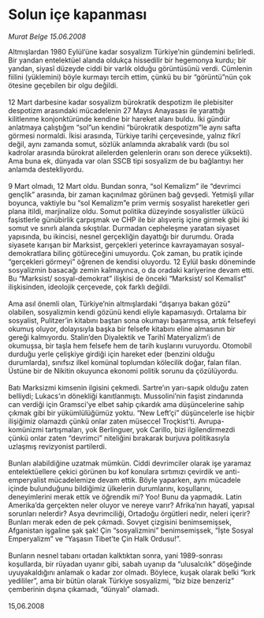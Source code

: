 # Solun içe kapanması

*Murat Belge 15.06.2008*

<div class="taraf_structure_2col_1zq">
<div class="margen_n">



 <p>Altmışlardan 1980 Eylül’üne kadar sosyalizm Türkiye’nin gündemini belirledi. Bir yandan entelektüel alanda oldukça hissedilir bir hegemonya kurdu; bir yandan, siyasî düzeyde ciddi bir varlık olduğu görüntüsünü verdi. Cümlenin fiilini (yüklemini) böyle kurmayı tercih ettim, çünkü bu bir “görüntü”nün çok ötesine geçebilen bir olgu değildi. <br/>
<br/>
12 Mart darbesine kadar sosyalizm bürokratik despotizm ile plebisiter despotizm arasındaki mücadelenin 27 Mayıs Anayasası ile yarattığı kilitlenme konjonktüründe kendine bir hareket alanı buldu. İki gündür anlatmaya çalıştığım “sol”un kendini “bürokratik despotizm”le aynı safta görmesi normaldi. İkisi arasında, Türkiye tarihi çerçevesinde, yalnız fikrî değil, aynı zamanda somut, sözlük anlamında akrabalık vardı (bu sol kadrolar arasında bürokrat ailelerden gelenlerin oranı son derece yüksekti). Ama buna ek, dünyada var olan SSCB tipi sosyalizm de bu bağlantıyı her anlamda destekliyordu. <br/>
<br/>
9 Mart olmadı, 12 Mart oldu. Bundan sonra, “sol Kemalizm” ile “devrimci gençlik” arasında, bir zaman kaçınılmaz görünen bağ gevşedi. Yetmişli yıllar boyunca, vaktiyle bu “sol Kemalizm”e prim vermiş sosyalist hareketler geri plana itildi, marjinalize oldu. Somut politika düzeyinde sosyalistler ülkücü faşistlerle günübirlik çarpışmak ve CHP ile bir alışveriş içine girmek gibi iki somut ve sınırlı alanda sıkıştılar. Durmadan cepheleşme yaratan siyaset yapısında, bu ikincisi, nesnel gerçekliğin dayattığı bir durumdu. Orada siyasete karışan bir Marksist, gerçekleri yeterince kavrayamayan sosyal-demokratlara bilinç götüreceğini umuyordu. Çok zaman, bu pratik içinde “gerçekleri görmeyi” öğrenen de kendisi oluyordu. 12 Eylül baskı döneminde sosyalizmin basacağı zemin kalmayınca, o da oradaki kariyerine devam etti. Bu “Marksist/ sosyal-demokrat” ilişkisi de önceki “Marksist/ sol Kemalist” ilişkisinden, ideolojik çerçevede, çok farklı değildi. <br/>
<br/>
Ama asıl önemli olan, Türkiye’nin altmışlardaki “dışarıya bakan gözü” olabilen, sosyalizmin kendi gözünü kendi eliyle kapamasıydı. Ortalama bir sosyalist, Pulitzer’in kitabını baştan sona okumayı başarmışsa, artık felsefeyi okumuş oluyor, dolayısıyla başka bir felsefe kitabını eline almasının bir gereği kalmıyordu. Stalin’den Diyalektik ve Tarihî Materyalizm’i de okumuşsa, bir taşla hem felsefe hem de tarih kuşlarını vuruyordu. Otomobil durduğu yerle çelişkiye girdiği için hareket eder (benzini olduğu durumlarda), sınıfsız ilkel komünal toplumdan kölecilik doğar, falan filan. Üstüne bir de Nikitin okuyunca ekonomi politik sorunu da çözülüyordu. <br/>
<br/>
Batı Marksizmi kimsenin ilgisini çekmedi. Sartre’ın yarı-sapık olduğu zaten belliydi; Lukacs’ın dönekliği kanıtlanmıştı. Mussolini’nin faşist zindanında can verdiği için Gramsci’ye elbet sahip çıkardık ama düşüncelerine sahip çıkmak gibi bir yükümlülüğümüz yoktu. “New Left’çi” düşüncelerle ise hiçbir ilişiğimiz olamazdı çünkü onlar zaten müseccel Troçkist’ti. Avrupa-komünizmi tartışmaları, yok Berlinguer, yok Carillo, bizi ilgilendirmezdi çünkü onlar zaten “devrimci” niteliğini bırakarak burjuva politikasıyla uzlaşmış revizyonist partilerdi. <br/>
<br/>
Bunları alabildiğine uzatmak mümkün. Ciddi devrimciler olarak işe yaramaz entelektüellere çekici görünen bu kof konulara sırtımızı çevirdik ve anti-emperyalist mücadelemize devam ettik. Böyle yaparken, aynı mücadele içinde bulunduğunu bildiğimiz ülkelerin durumlarını, koşullarını, deneyimlerini merak ettik ve öğrendik mi? Yoo! Bunu da yapmadık. Latin Amerika’da gerçekten neler oluyor ve nereye varır? Afrika’nın hayatî, yapısal sorunları nelerdir? Asya devrimciliği, Ortadoğu örgütleri nedir, neleri içerir? Bunları merak eden de pek çıkmadı. Sovyet çizgisini benimsemişsek, Afganistan işgaline şak şak! Çin “sosyalizmini” benimsemişsek, “İşte Sosyal Emperyalizm” ve “Yaşasın Tibet’te Çin Halk Ordusu!”.<br/>
<br/>
Bunların nesnel tabanı ortadan kalktıktan sonra, yani 1989-sonrası koşullarda, bir rüyadan uyanır gibi, sabah uyanıp da “ulusalcılık” döşeğinde uyuyakaldığını anlamak o kadar zor olmadı. Böylece, kuşak olarak belki “kırk yedililer”, ama bir bütün olarak Türkiye sosyalizmi, “biz bize benzeriz” çemberinin dışına çıkamadı, “dünyalı” olamadı.<br/>
<br/>
15,06.2008</p>

<br/>


<div id="taraf_not">
</div>

</div>


</div>
